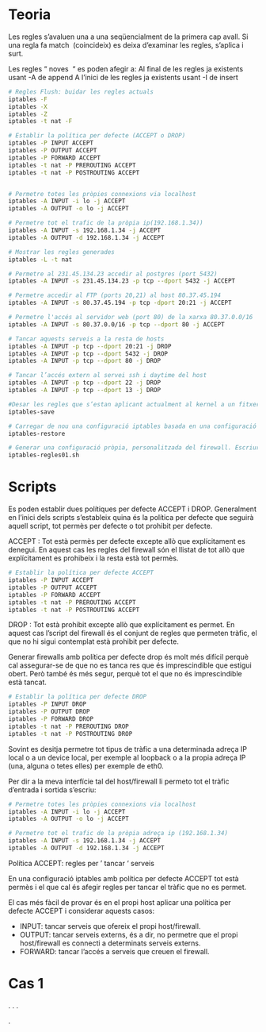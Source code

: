 # Teoria
Les regles s’avaluen una a una seqüencialment de la primera cap avall. Si una regla fa
match ​ (coincideix) es deixa d’examinar les regles, s’aplica i surt.

Les regles “​ noves ​ “ es poden afegir a:
Al final de les regles ja existents usant -A de append
A l’inici de les regles ja existents usant -I de insert​

```bash
# Regles Flush: buidar les regles actuals
iptables -F
iptables -X
iptables -Z
iptables -t nat -F

# Establir la política per defecte (ACCEPT o DROP)
iptables -P INPUT ACCEPT
iptables -P OUTPUT ACCEPT
iptables -P FORWARD ACCEPT
iptables -t nat -P PREROUTING ACCEPT
iptables -t nat -P POSTROUTING ACCEPT


# Permetre totes les pròpies connexions via localhost
iptables -A INPUT -i lo -j ACCEPT
iptables -A OUTPUT -o lo -j ACCEPT

# Permetre tot el trafic de la pròpia ip(192.168.1.34))
iptables -A INPUT -s 192.168.1.34 -j ACCEPT
iptables -A OUTPUT -d 192.168.1.34 -j ACCEPT

# Mostrar les regles generades
iptables -L -t nat

# Permetre al 231.45.134.23 accedir al postgres (port 5432)
iptables -A INPUT -s 231.45.134.23 -p tcp --dport 5432 -j ACCEPT

# Permetre accedir al FTP (ports 20,21) al host 80.37.45.194
iptables -A INPUT -s 80.37.45.194 -p tcp -dport 20:21 -j ACCEPT

# Permetre l'accés al servidor web (port 80) de la xarxa 80.37.0.0/16
iptables -A INPUT -s 80.37.0.0/16 -p tcp --dport 80 -j ACCEPT

# Tancar aquests serveis a la resta de hosts
iptables -A INPUT -p tcp --dport 20:21 -j DROP
iptables -A INPUT -p tcp --dport 5432 -j DROP
iptables -A INPUT -p tcp --dport 80 -j DROP

# Tancar l’accés extern al servei ssh i daytime del host
iptables -A INPUT -p tcp --dport 22 -j DROP
iptables -A INPUT -p tcp --dport 13 -j DROP

#Desar les regles que s’estan aplicant actualment al kernel a un fitxer (tipus script) que podrà ser carregat a iptables quan es consideri oportú:
iptables-save

# Carregar de nou una configuració iptables basada en una configuració anterior generada per iptables-save:
iptables-restore

# Generar una configuració pròpia, personalitzada del firewall. Escriure un fitxer script (o varis per a cada situació) que estableixin les regles iptables apropiades a cada cas.
iptables-regles01.sh
```

# Scripts

Es poden establir dues polítiques per defecte ACCEPT i DROP. Generalment en l’inici dels
scripts s’estableix quina és la política per defecte que seguirà aquell script, tot permès per
defecte o tot prohibit per defecte.

ACCEPT​ : Tot està permès per defecte excepte allò que explícitament es denegui. En aquest cas les regles del firewall són el llistat de tot allò que explícitament es prohibeix i la resta està tot permès.

```bash
# Establir la política per defecte ACCEPT
iptables -P INPUT ACCEPT
iptables -P OUTPUT ACCEPT
iptables -P FORWARD ACCEPT
iptables -t nat -P PREROUTING ACCEPT
iptables -t nat -P POSTROUTING ACCEPT
```

DROP​ : Tot està prohibit excepte allò que explícitament es permet. En aquest cas l’script del
firewall és el conjunt de regles que permeten tràfic, el que no hi sigui contemplat està
prohibit per defecte.

Generar firewalls amb política per defecte drop és molt més difícil perquè cal assegurar-se
de que no es tanca res que és imprescindible que estigui obert. Però també és més segur,
perquè tot el que no és imprescindible està tancat.

```bash
# Establir la política per defecte DROP
iptables -P INPUT DROP
iptables -P OUTPUT DROP
iptables -P FORWARD DROP
iptables -t nat -P PREROUTING DROP
iptables -t nat -P POSTROUTING DROP
```

Sovint es desitja permetre tot tipus de tràfic a una determinada adreça IP local o a un device
local, per exemple al loopback o a la propia adreça IP (una, alguna o tetes elles) per
exemple de eth0.

Per dir a la meva interfície tal del host/firewall li permeto tot el tràfic d’entrada i sortida
s’escriu:

```bash
# Permetre totes les pròpies connexions via localhost
iptables -A INPUT -i lo -j ACCEPT
iptables -A OUTPUT -o lo -j ACCEPT

# Permetre tot el trafic de la pròpia adreça ip (192.168.1.34)
iptables -A INPUT -s 192.168.1.34 -j ACCEPT
iptables -A OUTPUT -d 192.168.1.34 -j ACCEPT
```

Política ACCEPT: regles per ’​ tancar​ ‘ serveis

En una configuració iptables amb política per defecte ACCEPT tot està permès i el que cal és afegir regles per tancar el tràfic que no es permet.

El cas més fàcil de provar és en el propi host aplicar una política per defecte ACCEPT i considerar aquests casos:

+ INPUT: tancar serveis que ofereix el propi host/firewall.
+ OUTPUT: tancar serveis externs, és a dir, no permetre que el propi host/firewall es connecti a determinats serveis externs.
+ FORWARD: tancar l’accés a serveis que creuen el firewall.

# Cas 1


.
.
.













.
